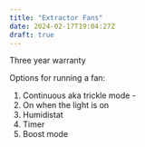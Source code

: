 ```yaml
---
title: "Extractor Fans"
date: 2024-02-17T19:04:27Z
draft: true
---
```


Three year warranty

Options for running a fan:

1. Continuous aka trickle mode - 
2. On when the light is on
3. Humidistat
4. Timer
5. Boost mode
